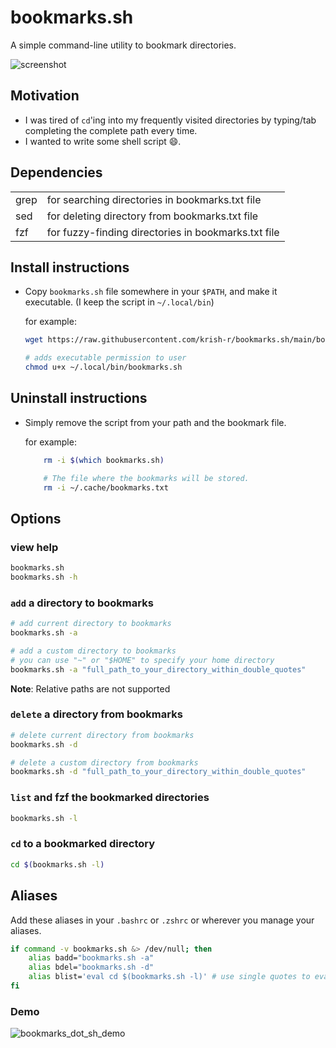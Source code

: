 # bookmarks.sh

A simple command-line utility to bookmark directories.

![screenshot][screenshot]

## Motivation

- I was tired of `cd`'ing into my frequently visited directories by typing/tab completing the complete path every time.
- I wanted to write some shell script :smile:.

## Dependencies

|      |                                                     |
| ---- | --------------------------------------------------- |
| grep | for searching directories in bookmarks.txt file     |
| sed  | for deleting directory from bookmarks.txt file      |
| fzf  | for fuzzy-finding directories in bookmarks.txt file |

## Install instructions

- Copy `bookmarks.sh` file somewhere in your `$PATH`, and make it executable. (I keep the script in `~/.local/bin`)

    for example:

    ```sh
    wget https://raw.githubusercontent.com/krish-r/bookmarks.sh/main/bookmarks.sh -O ~/.local/bin/bookmarks.sh

    # adds executable permission to user
    chmod u+x ~/.local/bin/bookmarks.sh
    ```

## Uninstall instructions

- Simply remove the script from your path and the bookmark file.

    for example:

    ```sh
        rm -i $(which bookmarks.sh)

        # The file where the bookmarks will be stored.
        rm -i ~/.cache/bookmarks.txt
    ```

## Options

### view help

```sh
bookmarks.sh
bookmarks.sh -h
```

### `add` a directory to bookmarks

```sh
# add current directory to bookmarks
bookmarks.sh -a

# add a custom directory to bookmarks
# you can use "~" or "$HOME" to specify your home directory
bookmarks.sh -a "full_path_to_your_directory_within_double_quotes"
```

**Note**: Relative paths are not supported

### `delete` a directory from bookmarks

```sh
# delete current directory from bookmarks
bookmarks.sh -d

# delete a custom directory from bookmarks
bookmarks.sh -d "full_path_to_your_directory_within_double_quotes"
```

### `list` and fzf the bookmarked directories

```sh
bookmarks.sh -l
```

### `cd` to a bookmarked directory

```sh
cd $(bookmarks.sh -l)
```

## Aliases

Add these aliases in your `.bashrc` or `.zshrc` or wherever you manage your aliases.

```sh
if command -v bookmarks.sh &> /dev/null; then
    alias badd="bookmarks.sh -a"
    alias bdel="bookmarks.sh -d"
    alias blist='eval cd $(bookmarks.sh -l)' # use single quotes to evaluate
fi
```

### Demo

![bookmarks_dot_sh_demo][demo]

[screenshot]: https://user-images.githubusercontent.com/54745129/204101118-ee1de797-93fe-4b3a-b962-3804978f0789.png
[demo]: https://user-images.githubusercontent.com/54745129/204107707-543c3d82-b6f1-4eaa-af87-b9027a4ed0fe.gif
